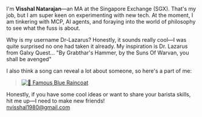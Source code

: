 I'm **Visshal Natarajan**—an MA  at the Singapore Exchange (SGX). That's my job, but I am super keen on experimenting with new tech. At the moment, I am tinkering with MCP, AI agents, and foraying into the world of philosophy to see what the fuss is about. 

Why is my username Dr-Lazarus? Honestly, it sounds really cool—I was quite surprised no one had taken it already. My inspiration is Dr. Lazarus from Galxy Quest... "By Grabthar's Hammer, by the Suns Of Warvan, you shall be avenged"

I also think a song can reveal a lot about someone, so here's a part of me: 

> [![🎵 Famous Blue Raincoat](https://img.shields.io/badge/Spotify-Famous%20Blue%20Raincoat-green?logo=spotify&style=flat-square)](https://open.spotify.com/track/77K5TB5KZmDZCoJCdd1NvE?si=dd890f0ab2e2410c)


Honestly, if you have some cool ideas or want to share your barista skills, hit me up—I need to make new friends!  
[nvisshal1980@gmail.com](mailto:nvisshal1980@gmail.com)  

